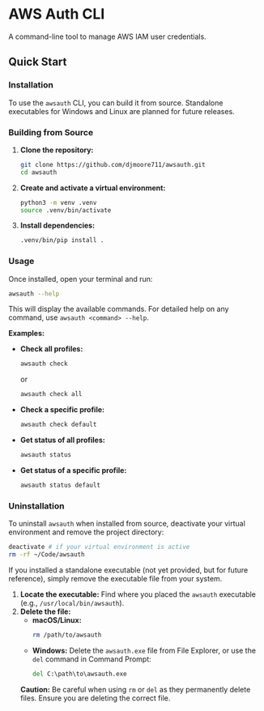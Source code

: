 # AWS Auth CLI

A command-line tool to manage AWS IAM user credentials.

## Quick Start

### Installation

To use the `awsauth` CLI, you can build it from source. Standalone executables for Windows and Linux are planned for future releases.

### Building from Source

1.  **Clone the repository:**
    ```bash
    git clone https://github.com/djmoore711/awsauth.git
    cd awsauth
    ```
2.  **Create and activate a virtual environment:**
    ```bash
    python3 -m venv .venv
    source .venv/bin/activate
    ```
3.  **Install dependencies:**
    ```bash
    .venv/bin/pip install .
    ```

### Usage

Once installed, open your terminal and run:

```bash
awsauth --help
```

This will display the available commands. For detailed help on any command, use `awsauth <command> --help`.

**Examples:**

*   **Check all profiles:**
    ```bash
    awsauth check
    ```
    or
    ```bash
    awsauth check all
    ```

*   **Check a specific profile:**
    ```bash
    awsauth check default
    ```

*   **Get status of all profiles:**
    ```bash
    awsauth status
    ```

*   **Get status of a specific profile:**
    ```bash
    awsauth status default
    ```

### Uninstallation

To uninstall `awsauth` when installed from source, deactivate your virtual environment and remove the project directory:

```bash
deactivate # if your virtual environment is active
rm -rf ~/Code/awsauth
```

If you installed a standalone executable (not yet provided, but for future reference), simply remove the executable file from your system.

1.  **Locate the executable:** Find where you placed the `awsauth` executable (e.g., `/usr/local/bin/awsauth`).
2.  **Delete the file:**
    *   **macOS/Linux:**
        ```bash
        rm /path/to/awsauth
        ```
    *   **Windows:** Delete the `awsauth.exe` file from File Explorer, or use the `del` command in Command Prompt:
        ```cmd
        del C:\path\to\awsauth.exe
        ```
    **Caution:** Be careful when using `rm` or `del` as they permanently delete files. Ensure you are deleting the correct file.

